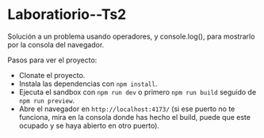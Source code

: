# Laboratiorio--Ts2

Solución a un problema usando operadores, y console.log(), para mostrarlo por la consola del navegador.

Pasos para ver el proyecto:

- Clonate el proyecto.
- Instala las dependencias con `npm install`.
- Ejecuta el sandbox con `npm run dev` o primero `npm run build` seguido de `npm run preview`.
- Abre el navegador en `http://localhost:4173/` (si ese puerto no te funciona, mira en la consola donde has hecho el build, puede que este ocupado y se haya abierto en otro puerto).
